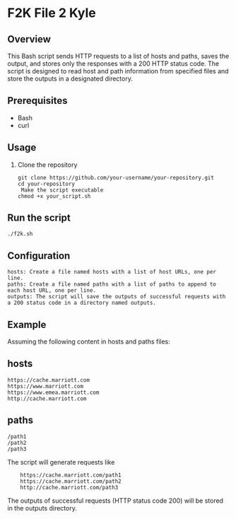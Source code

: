 # F2K File 2 Kyle

## Overview

This Bash script sends HTTP requests to a list of hosts and paths, saves the output, and stores only the responses with a 200 HTTP status code. The script is designed to read host and path information from specified files and store the outputs in a designated directory.

## Prerequisites

- Bash
- curl

## Usage

1. Clone the repository

   ```
   git clone https://github.com/your-username/your-repository.git
   cd your-repository
    Make the script executable
   chmod +x your_script.sh
   ```
## Run the script
    ./f2k.sh
## Configuration

    hosts: Create a file named hosts with a list of host URLs, one per line.
    paths: Create a file named paths with a list of paths to append to each host URL, one per line.
    outputs: The script will save the outputs of successful requests with a 200 status code in a directory named outputs.

## Example

Assuming the following content in hosts and paths files:

## hosts
```
https://cache.marriott.com
https://www.marriott.com
https://www.emea.marriott.com
http://cache.marriott.com
```
## paths
```
/path1
/path2
/path3
```
The script will generate requests like
```
    https://cache.marriott.com/path1
    https://cache.marriott.com/path2
    http://cache.marriott.com/path3
```
The outputs of successful requests (HTTP status code 200) will be stored in the outputs directory.
